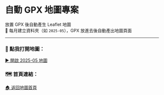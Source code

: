 # 自動 GPX 地圖專案

放置 GPX 後自動產生 Leaflet 地圖  
📁 每月建立資料夾（如 `2025-05`），GPX 放進去後自動產出地圖頁面

---

### 📍 點我打開地圖：  
[▶️ 開啟 2025-05 地圖](https://wgmaps.github.io/worldgym-dev-map/2025-05/)

### 🗺️ 首頁連結：  
[🏠 返回地圖首頁](https://wgmaps.github.io/worldgym-dev-map/)
